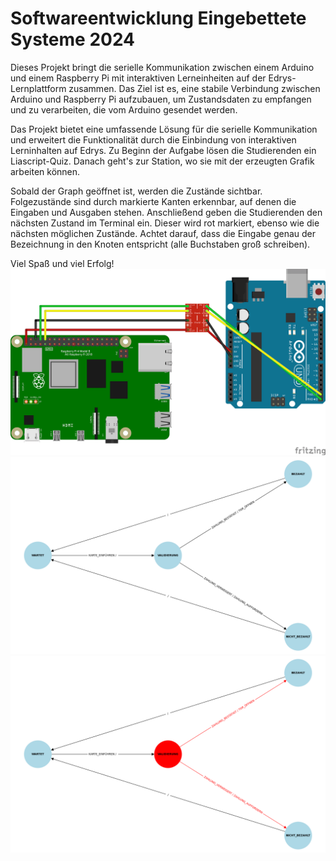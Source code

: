 # Softwareentwicklung Eingebettete Systeme 2024


Dieses Projekt bringt die serielle Kommunikation zwischen einem Arduino und einem Raspberry Pi mit interaktiven Lerneinheiten auf der Edrys-Lernplattform zusammen. Das Ziel ist es, eine stabile Verbindung zwischen Arduino und Raspberry Pi aufzubauen, um Zustandsdaten zu empfangen und zu verarbeiten, die vom Arduino gesendet werden.

Das Projekt bietet eine umfassende Lösung für die serielle Kommunikation und erweitert die Funktionalität durch die Einbindung von interaktiven Lerninhalten auf Edrys. Zu Beginn der Aufgabe lösen die Studierenden ein Liascript-Quiz. Danach geht's zur Station, wo sie mit der erzeugten Grafik arbeiten können.

Sobald der Graph geöffnet ist, werden die Zustände sichtbar. Folgezustände sind durch markierte Kanten erkennbar, auf denen die Eingaben und Ausgaben stehen. Anschließend geben die Studierenden den nächsten Zustand im Terminal ein. Dieser wird rot markiert, ebenso wie die nächsten möglichen Zustände. Achtet darauf, dass die Eingabe genau der Bezeichnung in den Knoten entspricht (alle Buchstaben groß schreiben).

Viel Spaß und viel Erfolg!
![PinOut](Figure_3.png)
![Start](Figure_1.png)
![neuer Zustand](Figure_2.png)
